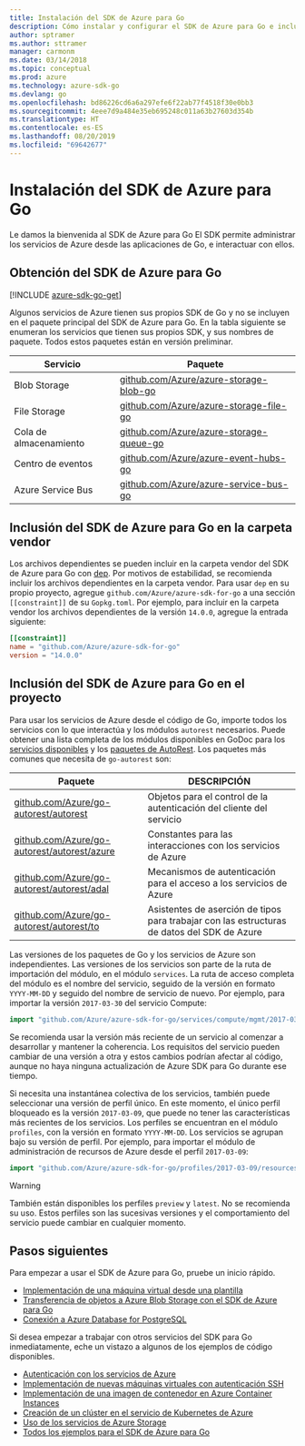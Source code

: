 ```yaml
---
title: Instalación del SDK de Azure para Go
description: Cómo instalar y configurar el SDK de Azure para Go e incluir los archivos dependientes en la carpeta vendor.
author: sptramer
ms.author: sttramer
manager: carmonm
ms.date: 03/14/2018
ms.topic: conceptual
ms.prod: azure
ms.technology: azure-sdk-go
ms.devlang: go
ms.openlocfilehash: bd86226cd6a6a297efe6f22ab77f4518f30e0bb3
ms.sourcegitcommit: 4eee7d9a484e35eb695248c011a63b27603d354b
ms.translationtype: HT
ms.contentlocale: es-ES
ms.lasthandoff: 08/20/2019
ms.locfileid: "69642677"
---
```

# <a name="install-the-azure-sdk-for-go"></a>Instalación del SDK de Azure para Go

Le damos la bienvenida al SDK de Azure para Go El SDK permite administrar los servicios de Azure desde las aplicaciones de Go, e interactuar con ellos.

## <a name="get-the-azure-sdk-for-go"></a>Obtención del SDK de Azure para Go

[!INCLUDE [azure-sdk-go-get](includes/azure-sdk-go-get.md)]

Algunos servicios de Azure tienen sus propios SDK de Go y no se incluyen en el paquete principal del SDK de Azure para Go. En la tabla siguiente se enumeran los servicios que tienen sus propios SDK, y sus nombres de paquete. Todos estos paquetes están en versión preliminar.

| Servicio | Paquete |
|---------|---------|
| Blob Storage | [github.com/Azure/azure-storage-blob-go](https://github.com/Azure/azure-storage-blob-go) |
| File Storage | [github.com/Azure/azure-storage-file-go](https://github.com/Azure/azure-storage-file-go) |
| Cola de almacenamiento | [github.com/Azure/azure-storage-queue-go](https://github.com/Azure/azure-storage-queue-go) |
| Centro de eventos | [github.com/Azure/azure-event-hubs-go](https://github.com/Azure/azure-event-hubs-go) |
| Azure Service Bus | [github.com/Azure/azure-service-bus-go](https://github.com/Azure/azure-service-bus-go) |

## <a name="vendor-the-azure-sdk-for-go"></a>Inclusión del SDK de Azure para Go en la carpeta vendor

Los archivos dependientes se pueden incluir en la carpeta vendor del SDK de Azure para Go con [dep](https://github.com/golang/dep). Por motivos de estabilidad, se recomienda incluir los archivos dependientes en la carpeta vendor. Para usar `dep` en su propio proyecto, agregue `github.com/Azure/azure-sdk-for-go` a una sección `[[constraint]]` de su `Gopkg.toml`. Por ejemplo, para incluir en la carpeta vendor los archivos dependientes de la versión `14.0.0`, agregue la entrada siguiente:

```toml
[[constraint]]
name = "github.com/Azure/azure-sdk-for-go"
version = "14.0.0"
```

## <a name="include-the-azure-sdk-for-go-in-your-project"></a>Inclusión del SDK de Azure para Go en el proyecto

Para usar los servicios de Azure desde el código de Go, importe todos los servicios con lo que interactúa y los módulos `autorest` necesarios.
Puede obtener una lista completa de los módulos disponibles en GoDoc para los [servicios disponibles](https://godoc.org/github.com/Azure/azure-sdk-for-go) y los [paquetes de AutoRest](https://godoc.org/github.com/Azure/go-autorest). Los paquetes más comunes que necesita de `go-autorest` son:

| Paquete | DESCRIPCIÓN |
|---------|-------------|
| [github.com/Azure/go-autorest/autorest][autorest] | Objetos para el control de la autenticación del cliente del servicio |
| [github.com/Azure/go-autorest/autorest/azure][autorest/azure] | Constantes para las interacciones con los servicios de Azure |
| [github.com/Azure/go-autorest/autorest/adal][autorest/adal] | Mecanismos de autenticación para el acceso a los servicios de Azure |
| [github.com/Azure/go-autorest/autorest/to][autorest/to] | Asistentes de aserción de tipos para trabajar con las estructuras de datos del SDK de Azure |

[autorest]: https://godoc.org/github.com/Azure/go-autorest/autorest
[autorest/azure]: https://godoc.org/github.com/Azure/go-autorest/autorest/azure
[autorest/adal]: https://godoc.org/github.com/Azure/go-autorest/autorest/adal
[autorest/to]: https://godoc.org/github.com/Azure/go-autorest/autorest/to

Las versiones de los paquetes de Go y los servicios de Azure son independientes. Las versiones de los servicios son parte de la ruta de importación del módulo, en el módulo `services`. La ruta de acceso completa del módulo es el nombre del servicio, seguido de la versión en formato `YYYY-MM-DD` y seguido del nombre de servicio de nuevo. Por ejemplo, para importar la versión `2017-03-30` del servicio Compute:

```go
import "github.com/Azure/azure-sdk-for-go/services/compute/mgmt/2017-03-30/compute"
```

Se recomienda usar la versión más reciente de un servicio al comenzar a desarrollar y mantener la coherencia.
Los requisitos del servicio pueden cambiar de una versión a otra y estos cambios podrían afectar al código, aunque no haya ninguna actualización de Azure SDK para Go durante ese tiempo.

Si necesita una instantánea colectiva de los servicios, también puede seleccionar una versión de perfil único. En este momento, el único perfil bloqueado es la versión `2017-03-09`, que puede no tener las características más recientes de los servicios. Los perfiles se encuentran en el módulo `profiles`, con la versión en formato `YYYY-MM-DD`. Los servicios se agrupan bajo su versión de perfil. Por ejemplo, para importar el módulo de administración de recursos de Azure desde el perfil `2017-03-09`:

```go
import "github.com/Azure/azure-sdk-for-go/profiles/2017-03-09/resources/mgmt/resources"
```

> [!WARNING]
> También están disponibles los perfiles `preview` y `latest`. No se recomienda su uso. Estos perfiles son las sucesivas versiones y el comportamiento del servicio puede cambiar en cualquier momento.

## <a name="next-steps"></a>Pasos siguientes

Para empezar a usar el SDK de Azure para Go, pruebe un inicio rápido.

* [Implementación de una máquina virtual desde una plantilla](azure-sdk-go-qs-vm.md)
* [Transferencia de objetos a Azure Blob Storage con el SDK de Azure para Go](/azure/storage/blobs/storage-quickstart-blobs-go?toc=%2fgo%2fazure%2ftoc.json)
* [Conexión a Azure Database for PostgreSQL](/azure/postgresql/connect-go?toc=%2fgo%2fazure%2ftoc.json)

Si desea empezar a trabajar con otros servicios del SDK para Go inmediatamente, eche un vistazo a algunos de los ejemplos de código disponibles.

* [Autenticación con los servicios de Azure](https://github.com/Azure-Samples/azure-sdk-for-go-samples/tree/master/internal/iam)
* [Implementación de nuevas máquinas virtuales con autenticación SSH](https://github.com/Azure-Samples/azure-sdk-for-go-samples/tree/master/compute)
* [Implementación de una imagen de contenedor en Azure Container Instances](https://github.com/Azure-Samples/azure-sdk-for-go-samples/tree/master/compute)
* [Creación de un clúster en el servicio de Kubernetes de Azure](https://github.com/Azure-Samples/azure-sdk-for-go-samples/blob/master/compute)
* [Uso de los servicios de Azure Storage](https://github.com/Azure-Samples/azure-sdk-for-go-samples/tree/master/storage)
* [Todos los ejemplos para el SDK de Azure para Go](https://github.com/azure-samples/azure-sdk-for-go-samples)
